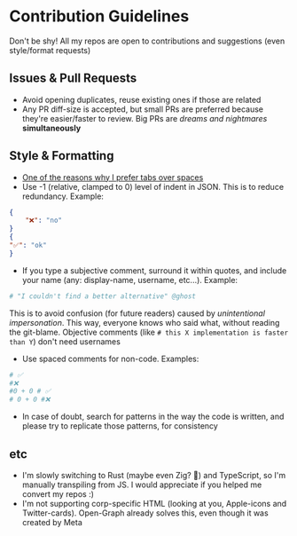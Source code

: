# Contribution Guidelines

Don't be shy! All my repos are open to contributions and suggestions (even style/format requests)

## Issues & Pull Requests

- Avoid opening duplicates, reuse existing ones if those are related
- Any PR diff-size is accepted, but small PRs are preferred because they're easier/faster to review. Big PRs are *dreams and nightmares* **simultaneously**

## Style & Formatting

- [One of the reasons why I prefer tabs over spaces](https://dev.to/alexandersandberg/why-we-should-default-to-tabs-instead-of-spaces-for-an-accessible-first-environment-101f)
- Use -1 (relative, clamped to 0) level of indent in JSON. This is to reduce redundancy. Example:
```json
{
	"❌": "no"
}
{
"✅": "ok"
}
```
- If you type a subjective comment, surround it within quotes, and include your name (any: display-name, username, etc...). Example:
```py
# "I couldn't find a better alternative" @ghost
```
This is to avoid confusion (for future readers) caused by *unintentional impersonation*. This way, everyone knows who said what, without reading the git-blame. Objective comments (like `# this X implementation is faster than Y`) don't need usernames
- Use spaced comments for non-code. Examples:
```py
# ✅
#❌
#0 + 0 # ✅
# 0 + 0 #❌
```
- In case of doubt, search for patterns in the way the code is written, and please try to replicate those patterns, for consistency

## etc

- I'm slowly switching to Rust (maybe even Zig? 👀) and TypeScript, so I'm manually transpiling from JS.
I would appreciate if you helped me convert my repos :)
- I'm not supporting corp-specific HTML (looking at you, Apple-icons and Twitter-cards). Open-Graph already solves this, even though it was created by Meta
